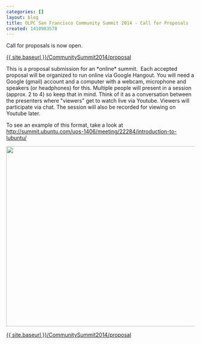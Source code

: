 ```yaml
---
categories: []
layout: blog
title: OLPC San Francisco Community Summit 2014 - Call for Proposals
created: 1410983578
---
```

<p>Call for proposals is now open.</p>
<p><a href="{{ site.baseurl }}/CommunitySummit2014/proposal" target="_blank">{{ site.baseurl }}/CommunitySummit2014/proposal</a></p>
<p>This is a proposal submission for an *online* summit.&nbsp; Each accepted proposal will be organized to run online via Google Hangout. You will need a Google (gmail) account and a computer with a webcam, microphone and speakers (or headphones) for this. Multiple people will present in a session (approx. 2 to 4) so keep that in mind. Think of it as a conversation between the presenters where &quot;viewers&quot; get to watch live via Youtube. Viewers will participate via chat. The session will also be recorded for viewing on Youtube later.</p>
<p>To see an example of this format, take a look at <a href="http://summit.ubuntu.com/uos-1406/meeting/22284/introduction-to-lubuntu/" target="_blank">http://summit.ubuntu.com/uos-1406/meeting/22284/introduction-to-lubuntu/</a></p>
<p class="rtecenter"><a href="{{ site.baseurl }}/CommunitySummit2014/proposal" target="_blank"><img alt="" src="{{ site.baseurl }}/sites/default/files/u8/20120814_010710.jpg" style="width: 640px; height: 480px;" /></a></p>
<p class="rtecenter"><a href="{{ site.baseurl }}/CommunitySummit2014/proposal" target="_blank">{{ site.baseurl }}/CommunitySummit2014/proposal</a></p>

